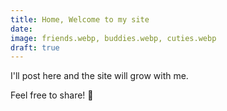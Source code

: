 ```yaml
---
title: Home, Welcome to my site
date:
image: friends.webp, buddies.webp, cuties.webp
draft: true
---
```


I'll post here and the site will grow with me.

Feel free to share! 🥳

